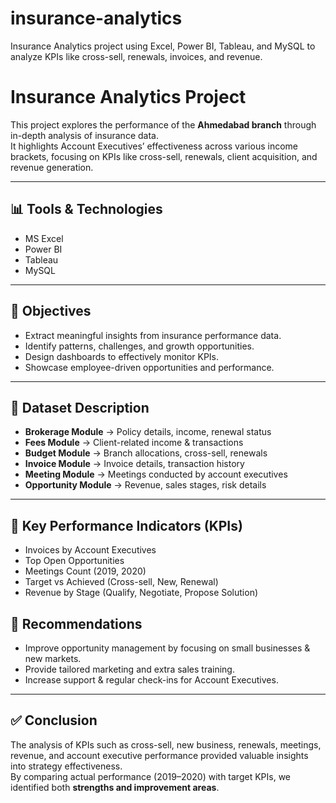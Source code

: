 # insurance-analytics
Insurance Analytics project using Excel, Power BI, Tableau, and MySQL to analyze KPIs like cross-sell, renewals, invoices, and revenue.
# Insurance Analytics Project

This project explores the performance of the **Ahmedabad branch** through in-depth analysis of insurance data.  
It highlights Account Executives’ effectiveness across various income brackets, focusing on KPIs like cross-sell, renewals, client acquisition, and revenue generation.

---

## 📊 Tools & Technologies
- MS Excel
- Power BI
- Tableau
- MySQL

---

## 📌 Objectives
- Extract meaningful insights from insurance performance data.
- Identify patterns, challenges, and growth opportunities.
- Design dashboards to effectively monitor KPIs.
- Showcase employee-driven opportunities and performance.

---

## 📂 Dataset Description
- **Brokerage Module** → Policy details, income, renewal status  
- **Fees Module** → Client-related income & transactions  
- **Budget Module** → Branch allocations, cross-sell, renewals  
- **Invoice Module** → Invoice details, transaction history  
- **Meeting Module** → Meetings conducted by account executives  
- **Opportunity Module** → Revenue, sales stages, risk details  

---

## 📌 Key Performance Indicators (KPIs)
- Invoices by Account Executives  
- Top Open Opportunities  
- Meetings Count (2019, 2020)  
- Target vs Achieved (Cross-sell, New, Renewal)  
- Revenue by Stage (Qualify, Negotiate, Propose Solution)  

## 📌 Recommendations
- Improve opportunity management by focusing on small businesses & new markets.  
- Provide tailored marketing and extra sales training.  
- Increase support & regular check-ins for Account Executives.  

---

## ✅ Conclusion
The analysis of KPIs such as cross-sell, new business, renewals, meetings, revenue, and account executive performance provided valuable insights into strategy effectiveness.  
By comparing actual performance (2019–2020) with target KPIs, we identified both **strengths and improvement areas**.
